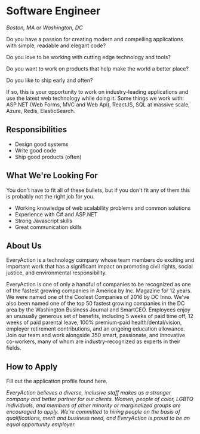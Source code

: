 # Software Engineer

*Boston, MA* or *Washington, DC*

Do you have a passion for creating modern and compelling applications with simple, readable and elegant code?

Do you love to be working with cutting edge technology and tools?

Do you want to work on products that help make the world a better place?

Do you like to ship early and often?

If so, this is your opportunity to work on industry-leading applications and use the latest web technology while doing it.  Some things we work with: ASP.NET (Web Forms, MVC and Web Api), ReactJS, SQL at massive scale, Azure, Redis, ElasticSearch.

## Responsibilities

* Design good systems
* Write good code
* Ship good products (often)

## What We're Looking For

You don't have to fit all of these bullets, but if you don't fit any of them this is probably not the right job for you.

* Working knowledge of web scalability problems and common solutions
* Experience with C# and ASP.NET
* Strong Javascript skills
* Great communication skills

## About Us

EveryAction is a technology company whose team members do exciting and important work that has a significant impact on promoting civil rights, social justice, and environmental responsibility.

EveryAction is one of only a handful of companies to be recognized as one of the fastest growing companies in America by Inc. Magazine for 12 years. We were named one of the Coolest Companies of 2016 by DC Inno. We've also been named one of the top 50 fastest growing companies in the DC area by the Washington Business Journal and SmartCEO. Employees enjoy an unusually generous set of benefits, including 5 weeks of paid time off, 12 weeks of paid parental leave, 100% premium-paid health/dental/vision, employer retirement contributions, and an ongoing education allowance. Join our team and work alongside 350 smart, passionate, and innovative co-workers, many of whom are industry-recognized as experts in their fields.

## How to Apply

Fill out the application profile found here.

*EveryAction believes a diverse, inclusive staff makes us a stronger company and better partner for our clients. Women, people of color, LGBTQ individuals, and members of other minority or marginalized groups are encouraged to apply. We’re committed to hiring people on the basis of qualifications, merit and business need, and EveryAction is proud to be an equal opportunity employer.*

